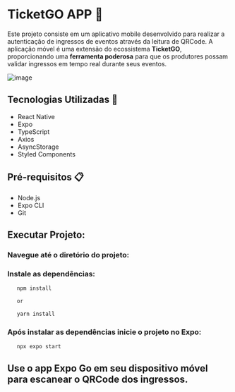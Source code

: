 # TicketGO APP 📲

Este projeto consiste em um aplicativo mobile desenvolvido para realizar a autenticação de ingressos de eventos através da leitura de QRCode. A aplicação móvel é uma extensão do ecossistema <strong>TicketGO</strong>, proporcionando uma <strong>ferramenta poderosa</strong> para que os produtores possam validar ingressos em tempo real durante seus eventos.

![image](https://github.com/user-attachments/assets/72270def-6b67-4d0b-85fd-2eab8c674e6e)

## Tecnologias Utilizadas 🔧

- React Native
- Expo
- TypeScript
- Axios
- AsyncStorage
- Styled Components

## Pré-requisitos 📋

- Node.js
- Expo CLI
- Git

## Executar Projeto:

### Navegue até o diretório do projeto:

### Instale as dependências:

```bash
   npm install

   or

   yarn install
```

### Após instalar as dependências inicie o projeto no Expo:

```bash
   npx expo start
```

## Use o app Expo Go em seu dispositivo móvel para escanear o QRCode dos ingressos.
